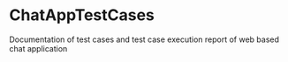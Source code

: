 # ChatAppTestCases
Documentation of test cases and test case execution report of web based chat application
